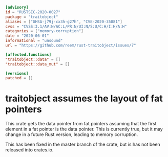 ```toml
[advisory]
id = "RUSTSEC-2020-0027"
package = "traitobject"
aliases = ["GHSA-j79j-cx3h-g27h", "CVE-2020-35881"]
cvss = "CVSS:3.1/AV:N/AC:L/PR:N/UI:N/S:U/C:H/I:H/A:H"
categories = ["memory-corruption"]
date = "2020-06-01"
informational = "unsound"
url = "https://github.com/reem/rust-traitobject/issues/7"

[affected.functions]
"traitobject::data" = []
"traitobject::data_mut" = []

[versions]
patched = []
```

# traitobject assumes the layout of fat pointers

This crate gets the data pointer from fat pointers assuming that the first
element in a fat pointer is the data pointer. This is currently true, but
it may change in a future Rust version, leading to memory corruption.

This has been fixed in the master branch of the crate, but is has not
been released into crates.io.
